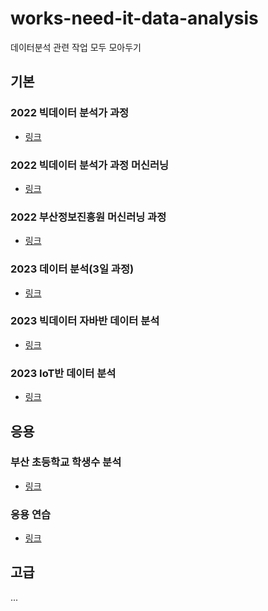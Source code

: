 # works-need-it-data-analysis
데이터분석 관련 작업 모두 모아두기

## 기본

### 2022 빅데이터 분석가 과정 
- [링크](https://github.com/hugoMGSung/works-need-it-data-analysis/tree/main/study_bigdata)

### 2022 빅데이터 분석가 과정 머신러닝
- [링크](https://github.com/hugoMGSung/works-need-it-data-analysis/tree/main/StudyML)

### 2022 부산정보진흥원 머신러닝 과정
- [링크](https://github.com/hugoMGSung/works-need-it-data-analysis/tree/main/practice_first/machine_learning)

### 2023 데이터 분석(3일 과정)
- [링크](https://github.com/hugoMGSung/works-need-it-data-analysis/tree/main/bigdata-analysis-2023)

### 2023 빅데이터 자바반 데이터 분석
- [링크](https://github.com/hugoMGSung/works-need-it-data-analysis/tree/main/bigdata-python-2023)

### 2023 IoT반 데이터 분석
- [링크](https://github.com/hugoMGSung/works-need-it-data-analysis/tree/main/iot-bigdata-2023)

## 응용

### 부산 초등학교 학생수 분석
- [링크](https://github.com/hugoMGSung/works-need-it-data-analysis/tree/main/hugo-personal-project-2024)

### 응용 연습
- [링크](https://github.com/hugoMGSung/works-need-it-data-analysis/tree/main/learn_bigdata)

## 고급

...